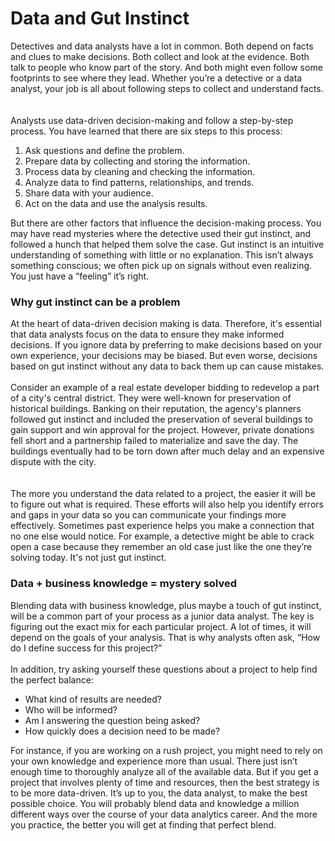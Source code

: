 # Data and Gut Instinct

Detectives and data analysts have a lot in common. Both depend on facts and clues to make decisions. Both collect and look at the evidence. Both talk to people who know part of the story. And both might even follow some footprints to see where they lead. Whether you’re a detective or a data analyst, your job is all about following steps to collect and understand facts.   
<br><br>
Analysts use data-driven decision-making and follow a step-by-step process. You have learned that there are six steps to this process:

1. Ask questions and define the problem.
2. Prepare data by collecting and storing the information.
3. Process data by cleaning and checking the information.
4. Analyze data to find patterns, relationships, and trends.
5. Share data with your audience.
6. Act on the data and use the analysis results.

But there are other factors that influence the decision-making process. You may have read mysteries where the detective used their gut instinct, and followed a hunch that helped them solve the case. Gut instinct is an intuitive understanding of something with little or no explanation. This isn’t always something conscious; we often pick up on signals without even realizing. You just have a “feeling” it’s right.

### Why gut instinct can be a problem

At the heart of data-driven decision making is data. Therefore, it's essential that data analysts focus on the data to ensure they make informed decisions. If you ignore data by preferring to make decisions based on your own experience, your decisions may be biased. But even worse, decisions based on gut instinct without any data to back them up can cause mistakes. 
<br><br>
Consider an example of a real estate developer bidding to redevelop a part of a city's central district. They were well-known for preservation of historical buildings. Banking on their reputation, the agency's planners followed gut instinct and included the preservation of several buildings to gain support and win approval for the project. However, private donations fell short and a partnership failed to materialize and save the day. The buildings eventually had to be torn down after much delay and an expensive dispute with the city.   
<br><br>
The more you understand the data related to a project, the easier it will be to figure out what is required. These efforts will also help you identify errors and gaps in your data so you can communicate your findings more effectively. Sometimes past experience helps you make a connection that no one else would notice. For example, a detective might be able to crack open a case because they remember an old case just like the one they’re solving today. It's not just gut instinct. 

### Data + business knowledge = mystery solved

Blending data with business knowledge, plus maybe a touch of gut instinct, will be a common part of your process as a junior data analyst. The key is figuring out the exact mix for each particular project. A lot of times, it will depend on the goals of your analysis. That is why analysts often ask, “How do I define success for this project?”
<br><br>
In addition, try asking yourself these questions about a project to help find the perfect balance:

- What kind of results are needed?
- Who will be informed?
- Am I answering the question being asked?
- How quickly does a decision need to be made?

For instance, if you are working on a rush project, you might need to rely on your own knowledge and experience more than usual. There just isn’t enough time to thoroughly analyze all of the available data. But if you get a project that involves plenty of time and resources, then the best strategy is to be more data-driven. It’s up to you, the data analyst, to make the best possible choice. You will probably blend data and knowledge a million different ways over the course of your data analytics career. And the more you practice, the better you will get at finding that perfect blend. 
